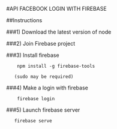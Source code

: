 
#API FACEBOOK LOGIN WITH FIREBASE

##Instructions

###1) Download the latest version of node

###2) Join Firebase project 

###3) Install firebase
```text
	npm install -g firebase-tools

   (sudo may be required)
```
###4) Make a login with firebase
```text    
    firebase login
```
###5) Launch firebase server
```text
   firebase serve
```